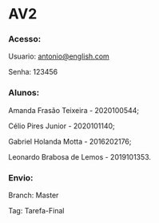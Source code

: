 # AV2

### Acesso:
Usuario: antonio@english.com

Senha: 123456

### Alunos:

Amanda Frasão Teixeira - 2020100544;

Célio Pires Junior - 2020101140;

Gabriel Holanda Motta - 2016202176;

Leonardo Brabosa de Lemos - 2019101353.

### Envio:

Branch: Master

Tag: Tarefa-Final
